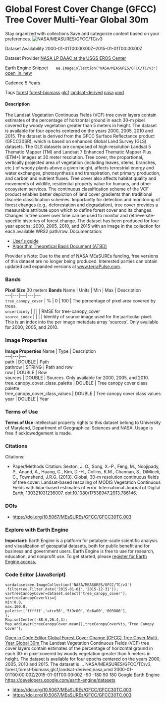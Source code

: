  
#  Global Forest Cover Change (GFCC) Tree Cover Multi-Year Global 30m 
Stay organized with collections  Save and categorize content based on your preferences. 
![NASA/MEASURES/GFCC/TC/v3](https://developers.google.com/earth-engine/datasets/images/NASA/NASA_MEASURES_GFCC_TC_v3_sample.png) 

Dataset Availability
    2000-01-01T00:00:00Z–2015-01-01T00:00:00Z 

Dataset Provider
     [ NASA LP DAAC at the USGS EROS Center ](https://doi.org/10.5067/MEaSUREs/GFCC/GFCC30TC.003) 

Earth Engine Snippet
     `    ee.ImageCollection("NASA/MEASURES/GFCC/TC/v3")   ` [ open_in_new ](https://code.earthengine.google.com/?scriptPath=Examples:Datasets/NASA/NASA_MEASURES_GFCC_TC_v3) 

Cadence
    5 Years 

Tags
     [forest](https://developers.google.com/earth-engine/datasets/tags/forest) [forest-biomass](https://developers.google.com/earth-engine/datasets/tags/forest-biomass) [glcf](https://developers.google.com/earth-engine/datasets/tags/glcf) [landsat-derived](https://developers.google.com/earth-engine/datasets/tags/landsat-derived) [nasa](https://developers.google.com/earth-engine/datasets/tags/nasa) [umd](https://developers.google.com/earth-engine/datasets/tags/umd)
#### Description
The Landsat Vegetation Continuous Fields (VCF) tree cover layers contain estimates of the percentage of horizontal ground in each 30-m pixel covered by woody vegetation greater than 5 meters in height. The dataset is available for four epochs centered on the years 2000, 2005, 2010 and 2015. The dataset is derived from the GFCC Surface Reflectance product (GFCC30SR), which is based on enhanced Global Land Survey (GLS) datasets. The GLS datasets are composed of high-resolution Landsat 5 Thematic Mapper (TM) and Landsat 7 Enhanced Thematic Mapper Plus (ETM+) images at 30 meter resolution.
Tree cover, the proportional, vertically projected area of vegetation (including leaves, stems, branches, etc.) of woody plants above a given height, affects terrestrial energy and water exchanges, photosynthesis and transpiration, net primary production, and carbon and nutrient fluxes. Tree cover also affects habitat quality and movements of wildlife, residential property value for humans, and other ecosystem services. The continuous classification scheme of the VCF product enables better depiction of land cover gradients than traditional discrete classification schemes. Importantly for detection and monitoring of forest changes (e.g., deforestation and degradation), tree cover provides a measurable attribute upon which to define forest cover and its changes. Changes in tree cover over time can be used to monitor and retrieve site-specific histories of forest change.
The dataset has been produced for four year epochs: 2000, 2005, 2010, and 2015 with an image in the collection for each available WRS2 path/row.
Documentation:
  * [User's guide](https://lpdaac.usgs.gov/documents/1371/GFCC_User_Guide_V1.pdf)
  * [Algorithm Theoretical Basis Document (ATBD)](https://lpdaac.usgs.gov/documents/1370/GFCC_ATBD.pdf)


Provider's Note: Due to the end of NASA MEaSUREs funding, free versions of this dataset are no longer being produced. Interested parties can obtain updated and expanded versions at www.terraPulse.com.
### Bands
**Pixel Size** 30 meters 
**Bands**
Name | Units | Min | Max | Description  
---|---|---|---|---  
`tree_canopy_cover` | % |  0  |  100  | The percentage of pixel area covered by trees.  
`uncertainty` |  |  |  | RMSE for tree-canopy_cover  
`source_index` |  |  |  | Identity of source image used for the particular pixel. This is an index into the per image metadata array 'sources'. Only available for 2000, 2005, and 2010.  
### Image Properties
**Image Properties**
Name | Type | Description  
---|---|---  
path | DOUBLE | Path  
pathrow | STRING | Path and row  
row | DOUBLE | Row  
sources | DOUBLE | Sources. Only available for 2000, 2005, and 2010.  
tree_canopy_cover_class_palette | DOUBLE | Tree canopy cover class palette  
tree_canopy_cover_class_values | DOUBLE | Tree canopy cover class values  
year | DOUBLE | Year  
### Terms of Use
**Terms of Use**
Intellectual property rights to this dataset belong to University of Maryland, Department of Geographical Sciences and NASA. Usage is free if acklowedgement is made.
### Citations
Citations:
  * Paper/Methods Citation: Sexton, J. O., Song, X.-P., Feng, M., Noojipady, P., Anand, A., Huang, C., Kim, D.-H., Collins, K.M., Channan, S., DiMiceli, C., Townshend, J.R.G. (2013). Global, 30-m resolution continuous fields of tree cover: Landsat-based rescaling of MODIS Vegetation Continuous Fields with lidar-based estimates of error. International Journal of Digital Earth, 130321031236007. [doi:10.1080/17538947.2013.786146](https://doi.org/10.1080/17538947.2013.786146).


### DOIs
  * [ https://doi.org/10.5067/MEaSUREs/GFCC/GFCC30TC.003 ](https://doi.org/10.5067/MEaSUREs/GFCC/GFCC30TC.003)


### Explore with Earth Engine
**Important:** Earth Engine is a platform for petabyte-scale scientific analysis and visualization of geospatial datasets, both for public benefit and for business and government users. Earth Engine is free to use for research, education, and nonprofit use. To get started, please [register for Earth Engine access.](https://console.cloud.google.com/earth-engine)
### Code Editor (JavaScript)
```
vardataset=ee.ImageCollection('NASA/MEASURES/GFCC/TC/v3')
.filter(ee.Filter.date('2015-01-01','2015-12-31'));
vartreeCanopyCover=dataset.select('tree_canopy_cover');
vartreeCanopyCoverVis={
min:0.0,
max:100.0,
palette:['ffffff','afce56','5f9c00','0e6a00','003800'],
};
Map.setCenter(-88.6,26.4,3);
Map.addLayer(treeCanopyCover.mean(),treeCanopyCoverVis,'Tree Canopy Cover');
```
[ Open in Code Editor ](https://code.earthengine.google.com/?scriptPath=Examples:Datasets/NASA/NASA_MEASURES_GFCC_TC_v3)
[ Global Forest Cover Change (GFCC) Tree Cover Multi-Year Global 30m ](https://developers.google.com/earth-engine/datasets/catalog/NASA_MEASURES_GFCC_TC_v3)
The Landsat Vegetation Continuous Fields (VCF) tree cover layers contain estimates of the percentage of horizontal ground in each 30-m pixel covered by woody vegetation greater than 5 meters in height. The dataset is available for four epochs centered on the years 2000, 2005, 2010 and 2015. The dataset is …
NASA/MEASURES/GFCC/TC/v3, forest,forest-biomass,glcf,landsat-derived,nasa,umd 
2000-01-01T00:00:00Z/2015-01-01T00:00:00Z
-90 -180 90 180 
Google Earth Engine
https://developers.google.com/earth-engine/datasets
  * [ https://doi.org/10.5067/MEaSUREs/GFCC/GFCC30TC.003 ](https://doi.org/https://doi.org/10.5067/MEaSUREs/GFCC/GFCC30TC.003)
  * [ https://doi.org/10.5067/MEaSUREs/GFCC/GFCC30TC.003 ](https://doi.org/https://developers.google.com/earth-engine/datasets/catalog/NASA_MEASURES_GFCC_TC_v3)


